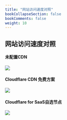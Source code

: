 ```yaml
---
title: "网站访问速度对照"
bookCollapseSection: false
bookComments: false
weight: 10
---
```


## 网站访问速度对照

#### 未配置CDN

![](https://ovo.btwoa.com/img/webp/202209111501082.webp)

#### Cloudflare CDN 免费方案

![](https://ovo.btwoa.com/img/webp/202209111502715.webp)

#### Cloudflare for SaaS自选节点

![](https://ovo.btwoa.com/img/webp/202209111522962.webp)